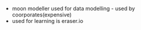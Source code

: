 - moon modeller used for data modelling - used by coorporates(expensive)
- used for learning is eraser.io